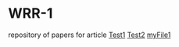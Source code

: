 # WRR-1
repository of papers for article
[Test1](https://utapwels.github.io/WRR-1/master/README.md)
[Test2](https://utapwels.github.io/WRR-1/master/pdfTest.pdf)
[myFile1](https://bklappauf.github.io/gnu/master/myFile1.c)
